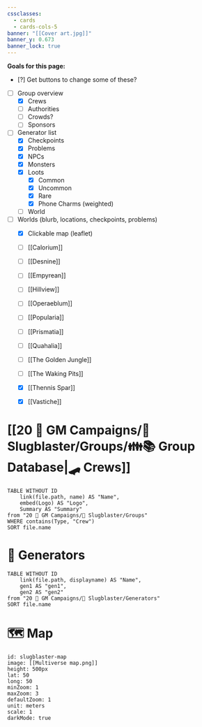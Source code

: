 ```yaml
---
cssclasses:
  - cards
  - cards-cols-5
banner: "[[Cover art.jpg]]"
banner_y: 0.673
banner_lock: true
---
```


**Goals for this page:**
- [?] Get buttons to change some of these?
- [ ] Group overview
	- [x] Crews
	- [ ] Authorities
	- [ ] Crowds?
	- [ ] Sponsors
- [ ] Generator list
	- [x] Checkpoints
	- [x] Problems
	- [x] NPCs
	- [x] Monsters
	- [x] Loots
		- [x] Common
		- [x] Uncommon
		- [x] Rare
		- [x] Phone Charms (weighted)
	- [ ] World
- [ ] Worlds (blurb, locations, checkpoints, problems)
	- [x] Clickable map (leaflet)
	- [ ] [[Calorium]]
	- [ ] [[Desnine]]
	- [ ] [[Empyrean]]
	- [ ] [[Hillview]]
	- [ ] [[Operaeblum]]
	- [ ] [[Popularia]]
	- [ ] [[Prismatia]]
	- [ ] [[Quahalia]]
	- [ ] [[The Golden Jungle]]
	- [ ] [[The Waking Pits]]
	- [x] [[Thennis Spar]]
	- [x] [[Vastiche]]


# [[20 🌟 GM Campaigns/🐌 Slugblaster/Groups/👪📚 Group Database|🛹 Crews]]
```dataview
TABLE WITHOUT ID 
	link(file.path, name) AS "Name",
	embed(Logo) AS "Logo",
	Summary AS "Summary"
from "20 🌟 GM Campaigns/🐌 Slugblaster/Groups"
WHERE contains(Type, "Crew")
SORT file.name
```

# 🎲 Generators
```dataview
TABLE WITHOUT ID 
	link(file.path, displayname) AS "Name",
	gen1 AS "gen1",
	gen2 AS "gen2"
from "20 🌟 GM Campaigns/🐌 Slugblaster/Generators"
SORT file.name
```


# 🗺️ Map

```leaflet
id: slugblaster-map
image: [[Multiverse map.png]]
height: 500px
lat: 50
long: 50
minZoom: 1
maxZoom: 3
defaultZoom: 1
unit: meters
scale: 1
darkMode: true
```
